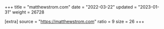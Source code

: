 +++
title = "matthewstrom.com"
date = "2022-03-22"
updated = "2023-01-31"
weight = 26728

[extra]
source = "https://matthewstrom.com"
ratio = 9
size = 26
+++
